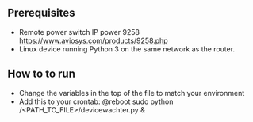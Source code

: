 ## Prerequisites

- Remote power switch IP power 9258 https://www.aviosys.com/products/9258.php
- Linux device running Python 3 on the same network as the router.

## How to to run

- Change the variables in the top of the file to match your environment
- Add this to your crontab: @reboot sudo python /<PATH_TO_FILE>/devicewachter.py &
